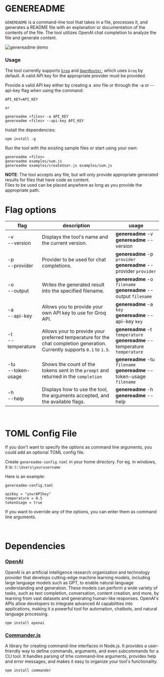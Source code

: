 # GENEREADME

`GENEREADME` is a command-line tool that takes in a file, processes it, and generates a README file with an explanation or documentation of the contents of the file. The tool utilizes OpenAI chat completion to analyze the file and generate content.

![genereadme demo](https://dev-to-uploads.s3.amazonaws.com/uploads/articles/tp52qaefjdua1ggi15e4.gif)

### Usage

The tool currently supports [`Groq`](https://console.groq.com/docs/openai) and [`OpenRouter`](https://openrouter.ai/docs/quick-start), which uses `Groq` by default. A valid API key for the appropriate provider must be provided.

Provide a valid API key either by creating a .env file or through the -a or --api-key flag when using the command:

```
API_KEY=API_KEY

or

genereadme <files> -a API_KEY
genereadme <files> --api-key API_KEY
```

Install the dependencies:

```
npm install -g
```

Run the tool with the existing sample files or start using your own:

```
genereadme <files>
genereadme examples/sum.js
genereadme examples/createUser.js examples/sum.js
```

**NOTE**: The tool accepts any file, but will only provide appropriate generated results for files that have code as content.<br/>
Files to be used can be placed anywhere as long as you provide the appropriate path.

# Flag options

| flag                 | description                                                                                                              | usage                                                                         |
| -------------------- | ------------------------------------------------------------------------------------------------------------------------ | ----------------------------------------------------------------------------- |
| -v<br>--version      | Displays the tool's name and the current version.                                                                        | **genereadme** -v<br>**genereadme** --version                                 |
| -p<br>--provider     | Provider to be used for chat completions.                                                                                | **genereadme** -p `provider`<br>**genereadme** --provider `provider`          |
| -o<br>--output       | Writes the generated result into the specified filename.                                                                 | **genereadme** -o `filename`<br>**genereadme** --output `filename`            |
| -a<br>--api-key      | Allows you to provide your own API key to use for Groq API.                                                              | **genereadme** -a `key`<br>**genereadme** --api-key `key`                     |
| -t<br>--temperature  | Allows your to provide your preferred temperature for the chat completion generation. Currently supports `0.1` to `1.5`. | **genereadme** -t `temperature`<br>**genereadme** --temperature `temperature` |
| -tu<br>--token-usage | Shows the count of the tokens sent in the `prompt` and returned in the `completion`                                      | **genereadme** -tu `filename`<br>**genereadme** --token-usage `filename`      |
| -h<br>--help         | Displays how to use the tool, the arguments accepted, and the available flags.                                           | **genereadme** -h<br>**genereadme** --help                                    |

<br/>

# TOML Config File

If you don't want to specify the options as command line arguments, you could add an optional TOML config file.

Create `genereadme-config.toml` in your home directory. For eg. in windows, it is:  `C:\Users\yourusername`

Here is an example:

`genereadme-config.toml`
```
apiKey = "yourAPIkey"
temperature = 0.5
tokenUsage = true
```

If you want to override any of the options, you can enter them as command line arguments.


<br/>

# Dependencies

### [OpenAI](https://openai.com/)

OpenAI is an artificial intelligence research organization and technology provider that develops cutting-edge machine learning models, including large language models such as GPT, to enable natural language understanding and generation. These models can perform a wide variety of tasks, such as text completion, conversation, content creation, and more, by learning from vast datasets and generating human-like responses. OpenAI's APIs allow developers to integrate advanced AI capabilities into applications, making it a powerful tool for automation, chatbots, and natural language processing.

```
npm install openai
```

### [Commander.js](https://www.npmjs.com/package/commander)

A library for creating command-line interfaces in Node.js. It provides a user-friendly way to define commands, arguments, and even subcommands for a CLI tool. It handles parsing of trhe command-line arguments, provides help and error messages, and makes it easy to organize your tool's functionality.

```
npm install commander
```
